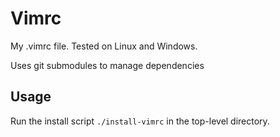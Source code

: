 # Vimrc


My .vimrc file. Tested on Linux and Windows.

Uses git submodules to manage dependencies

## Usage
Run the install script `./install-vimrc` in the top-level directory.
